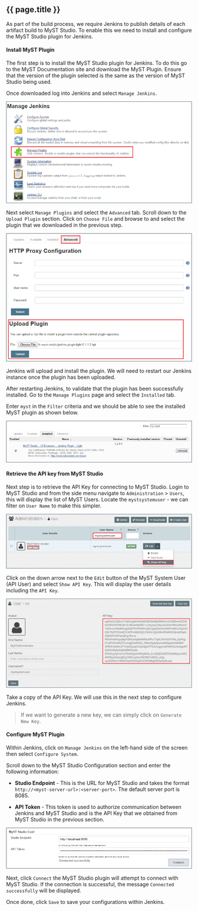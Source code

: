 ## {{ page.title }}

As part of the build process, we require Jenkins to publish details of each artifact build to MyST Studio. To enable this we need to install and configure the MyST Studio plugin for Jenkins.

#### Install MyST Plugin
The first step is to install the MyST Studio plugin for Jenkins. To do this go to the  MyST Documentation site and download the MyST Plugin. Ensure that the version of the plugin selected is the same as the version of MyST Studio being used.

Once downloaded log into Jenkins and select `Manage Jenkins`. 

![](img/manageJenkins.png)

Next select `Manage Plugins` and select the `Advanced` tab. Scroll down to the `Upload Plugin` section. Click on `Choose File` and browse to and select the plugin that we downloaded in the previous step.

![](img/uploadJenkinsPlugin.png)

Jenkins will upload and install the plugin. We will need to restart our Jenkins instance once the plugin has been uploaded.

After restarting Jenkins, to validate that the plugin has been successfully installed. Go to the `Manage Plugins` page and select the `Installed` tab.

Enter `myst` in the `Filter` criteria and we should be able to see the installed MyST plugin as shown below.

![](img/installedJenkinsPlugin.png)

#### Retrieve the API key from MyST Studio
Next step is to retrieve the API Key for connecting to MyST Studio. Login to MyST Studio and from the side menu navigate to `Administration` > `Users`, this will display the list of MyST Users. Locate the `mystsystemuser` - we can filter on `User Name` to make this simpler.

![](img/mystSystemUser.png)

Click on the down arrow next to the `Edit` button of the MyST System User (API User) and select `Show API Key`. This will display the user details including the `API Key`.

![](img/mystApiKey.png)

Take a copy of the API Key. We will use this in the next step to configure Jenkins. 

> If we want to generate a new key, we can simply click on `Generate New Key`.

#### Configure MyST Plugin
Within Jenkins, click on `Manage Jenkins` on the left-hand side of the screen then select `Configure System`.

Scroll down to the MyST Studio Configuration section and enter the following information:
* **Studio Endpoint** - This is the URL for MyST Studio and takes the format `http://<myst-server-url>:<server-port>`. The default server port is 8085.

* **API Token** - This token is used to authorize communication between Jenkins and MyST Studio and is the API Key that we obtained from MyST Studio in the previous section.

![](img/configureJenkinsPlugin.png)

Next, click `Connect` the MyST Studio plugin will attempt to connect with MyST Studio. If the connection is successful, the message `Connected successfully` will be displayed.

Once done, click `Save` to save your configurations within Jenkins.